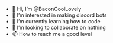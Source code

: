 - 👋 Hi, I’m @BaconCoolLovely
- 👀 I’m interested in making discord bots
- 🌱 I’m currently learning how to code
- 💞️ I’m looking to collaborate on nothing
- 📫 How to reach me a good level

<!---
BaconCoolLovely/BaconCoolLovely is a ✨ special ✨ repository because its `README.md` (this file) appears on your GitHub profile.
You can click the Preview link to take a look at your changes.
--->
